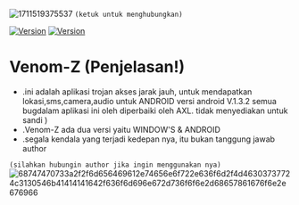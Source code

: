 ![1711519375537](https://github.com/FakeAXL00/Venom-Z/assets/164671698/a7d2de05-2468-44c1-a8cd-0c37f9dcebc7)
``(ketuk untuk menghubungkan)`` 

[![Version](https://img.shields.io/badge/FakeAXL-00-brightgreen.svg?maxAge=259200)]()
[![Version](https://img.shields.io/badge/NamePack-:VenomZ-brightgreen.svg?maxAge=259200)]()

# Venom-Z (Penjelasan!)

- .ini adalah aplikasi trojan akses jarak jauh, untuk mendapatkan lokasi,sms,camera,audio untuk ANDROID versi android V.1.3.2 semua bugdalam aplikasi ini oleh diperbaiki oleh AXL. tidak menyediakan untuk sandi )
- .Venom-Z ada dua versi yaitu WINDOW'S & ANDROID
- .segala kendala yang terjadi kedepan nya, itu bukan tanggung jawab author

``(silahkan hubungin author jika ingin menggunakan nya)``
![68747470733a2f2f6d656469612e74656e6f722e636f6d2f4d46303737724c3130546b41414141642f636f6d696e672d736f6f6e2d68657861676f6e2e676966](https://github.com/FakeAXL00/Venom-S/assets/164671698/9818251b-2c80-4d3f-b15f-3c3b765638d8)
